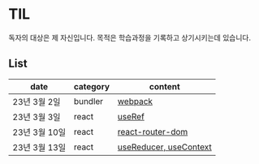 # TIL

독자의 대상은 제 자신입니다.
목적은 학습과정을 기록하고 상기시키는데 있습니다.

## List

| date          | category | content                                      |
| ------------- | -------- | -------------------------------------------- |
| 23년 3월 2일  | bundler  | [webpack](bundler/230302.md)                 |
| 23년 3월 3일  | react    | [useRef](js/react/230303.md)                 |
| 23년 3월 10일 | react    | [react-router-dom](js/react/230310.md)       |
| 23년 3월 13일 | react    | [useReducer, useContext](js/react/230313.md) |
